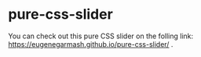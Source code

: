 # pure-css-slider

You can check out this pure CSS slider on the folling link: https://eugenegarmash.github.io/pure-css-slider/ .
